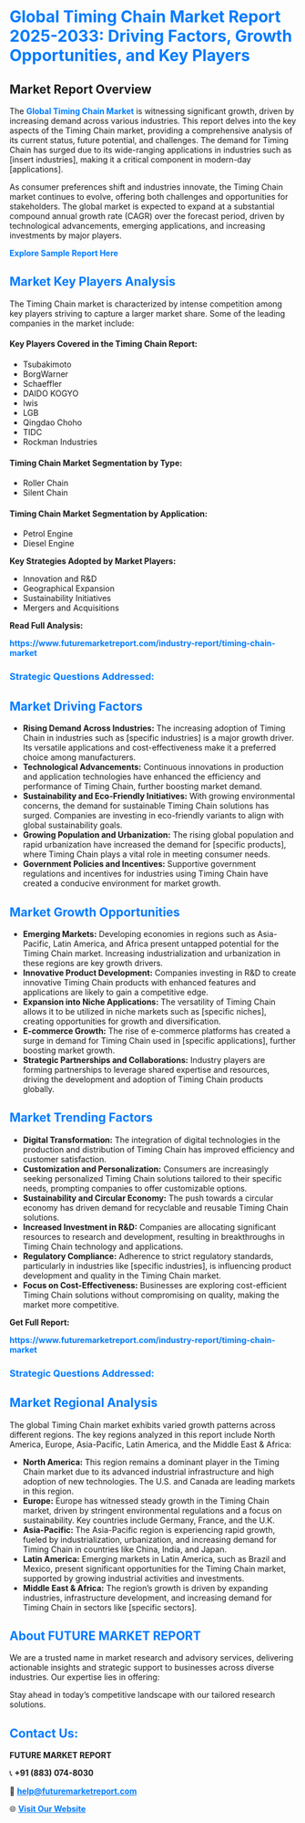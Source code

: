 <h1 style="color: #007BFF;">Global Timing Chain Market Report 2025-2033: Driving Factors, Growth Opportunities, and Key Players</h1>

<section id="overview">
<h2>Market Report Overview</h2>
<p>The <a href="https://www.futuremarketreport.com/industry-report/timing-chain-market" style="color: #007BFF; text-decoration: none;"><strong>Global Timing Chain Market</strong></a> is witnessing significant growth, driven by increasing demand across various industries. This report delves into the key aspects of the Timing Chain market, providing a comprehensive analysis of its current status, future potential, and challenges. The demand for Timing Chain has surged due to its wide-ranging applications in industries such as [insert industries], making it a critical component in modern-day [applications].</p>
<p>As consumer preferences shift and industries innovate, the Timing Chain market continues to evolve, offering both challenges and opportunities for stakeholders. The global market is expected to expand at a substantial compound annual growth rate (CAGR) over the forecast period, driven by technological advancements, emerging applications, and increasing investments by major players.</p>
</section>

<section id="overview">
<p><a href="https://www.futuremarketreport.com/request-sample/reportId=105423" style="color: #007BFF; text-decoration: none;"><strong>Explore Sample Report Here</strong></a></p>
</section>

<section id="key-players">
<h2 style="color: #007BFF;">Market Key Players Analysis</h2>
<p>The Timing Chain market is characterized by intense competition among key players striving to capture a larger market share. Some of the leading companies in the market include:</p>
<h4>Key Players Covered in the Timing Chain Report:</h4>
<ul><li>Tsubakimoto</li><li>BorgWarner</li><li>Schaeffler</li><li>DAIDO KOGYO</li><li>Iwis</li><li>LGB</li><li>Qingdao Choho</li><li>TIDC</li><li>Rockman Industries</li></ul>
<h4>Timing Chain Market Segmentation by Type:</h4>
<ul><li>Roller Chain</li><li>Silent Chain</li></ul>

<h4>Timing Chain Market Segmentation by Application:</h4>
<ul><li>Petrol Engine</li><li>Diesel Engine</li></ul>
<p><strong>Key Strategies Adopted by Market Players:</strong></p>
<ul>
<li>Innovation and R&D</li>
<li>Geographical Expansion</li>
<li>Sustainability Initiatives</li>
<li>Mergers and Acquisitions</li>
</ul>
</section>

<section>
<p><strong>Read Full Analysis: </strong></p><a href="https://www.futuremarketreport.com/industry-report/timing-chain-market" style="color: #007BFF; text-decoration: none;"><strong>https://www.futuremarketreport.com/industry-report/timing-chain-market</strong></a>
<h3 style="color: #007BFF;">Strategic Questions Addressed:</h3>
</section>

<section id="driving-factors">
<h2 style="color: #007BFF;">Market Driving Factors</h2>
<ul>
<li><strong>Rising Demand Across Industries:</strong> The increasing adoption of Timing Chain in industries such as [specific industries] is a major growth driver. Its versatile applications and cost-effectiveness make it a preferred choice among manufacturers.</li>
<li><strong>Technological Advancements:</strong> Continuous innovations in production and application technologies have enhanced the efficiency and performance of Timing Chain, further boosting market demand.</li>
<li><strong>Sustainability and Eco-Friendly Initiatives:</strong> With growing environmental concerns, the demand for sustainable Timing Chain solutions has surged. Companies are investing in eco-friendly variants to align with global sustainability goals.</li>
<li><strong>Growing Population and Urbanization:</strong> The rising global population and rapid urbanization have increased the demand for [specific products], where Timing Chain plays a vital role in meeting consumer needs.</li>
<li><strong>Government Policies and Incentives:</strong> Supportive government regulations and incentives for industries using Timing Chain have created a conducive environment for market growth.</li>
</ul>
</section>

<section id="growth-opportunities">
<h2 style="color: #007BFF;">Market Growth Opportunities</h2>
<ul>
<li><strong>Emerging Markets:</strong> Developing economies in regions such as Asia-Pacific, Latin America, and Africa present untapped potential for the Timing Chain market. Increasing industrialization and urbanization in these regions are key growth drivers.</li>
<li><strong>Innovative Product Development:</strong> Companies investing in R&D to create innovative Timing Chain products with enhanced features and applications are likely to gain a competitive edge.</li>
<li><strong>Expansion into Niche Applications:</strong> The versatility of Timing Chain allows it to be utilized in niche markets such as [specific niches], creating opportunities for growth and diversification.</li>
<li><strong>E-commerce Growth:</strong> The rise of e-commerce platforms has created a surge in demand for Timing Chain used in [specific applications], further boosting market growth.</li>
<li><strong>Strategic Partnerships and Collaborations:</strong> Industry players are forming partnerships to leverage shared expertise and resources, driving the development and adoption of Timing Chain products globally.</li>
</ul>
</section>

<section id="trending-factors">
<h2 style="color: #007BFF;">Market Trending Factors</h2>
<ul>
<li><strong>Digital Transformation:</strong> The integration of digital technologies in the production and distribution of Timing Chain has improved efficiency and customer satisfaction.</li>
<li><strong>Customization and Personalization:</strong> Consumers are increasingly seeking personalized Timing Chain solutions tailored to their specific needs, prompting companies to offer customizable options.</li>
<li><strong>Sustainability and Circular Economy:</strong> The push towards a circular economy has driven demand for recyclable and reusable Timing Chain solutions.</li>
<li><strong>Increased Investment in R&D:</strong> Companies are allocating significant resources to research and development, resulting in breakthroughs in Timing Chain technology and applications.</li>
<li><strong>Regulatory Compliance:</strong> Adherence to strict regulatory standards, particularly in industries like [specific industries], is influencing product development and quality in the Timing Chain market.</li>
<li><strong>Focus on Cost-Effectiveness:</strong> Businesses are exploring cost-efficient Timing Chain solutions without compromising on quality, making the market more competitive.</li>
</ul>
</section>

<section>
<p><strong>Get Full Report: </strong></p><a href="https://www.futuremarketreport.com/industry-report/timing-chain-market" style="color: #007BFF; text-decoration: none;"><strong>https://www.futuremarketreport.com/industry-report/timing-chain-market</strong></a>
<h3 style="color: #007BFF;">Strategic Questions Addressed:</h3>
</section>


<section id="regional-analysis">
<h2 style="color: #007BFF;">Market Regional Analysis</h2>
<p>The global Timing Chain market exhibits varied growth patterns across different regions. The key regions analyzed in this report include North America, Europe, Asia-Pacific, Latin America, and the Middle East & Africa:</p>
<ul>
<li><strong>North America:</strong> This region remains a dominant player in the Timing Chain market due to its advanced industrial infrastructure and high adoption of new technologies. The U.S. and Canada are leading markets in this region.</li>
<li><strong>Europe:</strong> Europe has witnessed steady growth in the Timing Chain market, driven by stringent environmental regulations and a focus on sustainability. Key countries include Germany, France, and the U.K.</li>
<li><strong>Asia-Pacific:</strong> The Asia-Pacific region is experiencing rapid growth, fueled by industrialization, urbanization, and increasing demand for Timing Chain in countries like China, India, and Japan.</li>
<li><strong>Latin America:</strong> Emerging markets in Latin America, such as Brazil and Mexico, present significant opportunities for the Timing Chain market, supported by growing industrial activities and investments.</li>
<li><strong>Middle East & Africa:</strong> The region’s growth is driven by expanding industries, infrastructure development, and increasing demand for Timing Chain in sectors like [specific sectors].</li>
</ul>
</section>

<footer>
<h2 style="color: #007BFF;">About FUTURE MARKET REPORT</h2>
<p>We are a trusted name in market research and advisory services, delivering actionable insights and strategic support to businesses across diverse industries. Our expertise lies in offering:</p>

<p>Stay ahead in today’s competitive landscape with our tailored research solutions.</p>

<h2 style="color: #007BFF;">Contact Us:</h2>
<p><strong>FUTURE MARKET REPORT</strong></p>
<p>📞 <strong>+91 (883) 074-8030</strong></p>
<p>📧 <strong><a href="mailto:help@futuremarketreport.com" style="color: #007BFF;">help@futuremarketreport.com</a></strong></p>
<p>🌐 <strong><a href="https://www.futuremarketreport.com/" style="color: #007BFF;">Visit Our Website</a></strong></p>
</footer>